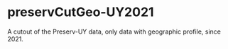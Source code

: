 # preservCutGeo-UY2021
 A cutout of the Preserv-UY data, only data with geographic profile, since 2021. 
